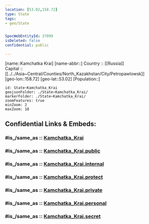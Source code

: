 ```yaml
---
location: [53.02,158.72] 
type: State
tags:
- geo/State


SpocWebEntityId: 37099
isDeleted: false
confidential: public

---
```

[name::Kamchatka Krai] 
[name-abbr::] 
Country :: [[Russia]]  
Capital :: [[../../Asia~Central/Counties/North_Kazakhstan/City/Petropawlowsk]]  
[geo-lon::158.72] 
[geo-lat::53.02] 
[Population::] 



```leaflet
id: State~Kamchatka_Krai
geojsonFolder: ./State~Kamchatka_Krai/
markerFolder: ./State~Kamchatka_Krai/
zoomFeatures: true 
minZoom: 2 
maxZoom: 18
```


## Confidential Links & Embeds: 

### #is_/same_as :: [Kamchatka_Krai](/_Standards/Earth/Continent/Asia/Asia~North/Asia~NorthEast/Kamchatka_Krai.md) 

### #is_/same_as :: [Kamchatka_Krai.public](/_public/Earth/Continent/Asia/Asia~North/Asia~NorthEast/Kamchatka_Krai.public.md) 

### #is_/same_as :: [Kamchatka_Krai.internal](/_internal/Earth/Continent/Asia/Asia~North/Asia~NorthEast/Kamchatka_Krai.internal.md) 

### #is_/same_as :: [Kamchatka_Krai.protect](/_protect/Earth/Continent/Asia/Asia~North/Asia~NorthEast/Kamchatka_Krai.protect.md) 

### #is_/same_as :: [Kamchatka_Krai.private](/_private/Earth/Continent/Asia/Asia~North/Asia~NorthEast/Kamchatka_Krai.private.md) 

### #is_/same_as :: [Kamchatka_Krai.personal](/_personal/Earth/Continent/Asia/Asia~North/Asia~NorthEast/Kamchatka_Krai.personal.md) 

### #is_/same_as :: [Kamchatka_Krai.secret](/_secret/Earth/Continent/Asia/Asia~North/Asia~NorthEast/Kamchatka_Krai.secret.md)

